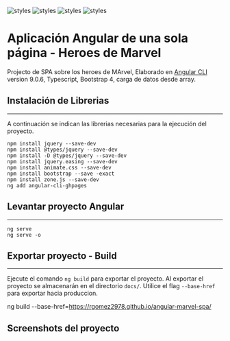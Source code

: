 ![styles](https://img.shields.io/badge/Angular-DD0031?style=for-the-badge&logo=angular&logoColor=white)
![styles](https://img.shields.io/badge/TypeScript-007ACC?style=for-the-badge&logo=typescript&logoColor=white)
![styles](https://img.shields.io/badge/Bootstrap-563D7C?style=for-the-badge&logo=bootstrap&logoColor=white)
![styles](https://img.shields.io/badge/ARRAY-gray?style=for-the-badge&logo=json&logoColor=white)
# Aplicación Angular de una sola página - Heroes de Marvel

Projecto de SPA sobre los heroes de MArvel, Elaborado en [Angular CLI](https://github.com/angular/angular-cli) version 9.0.6, Typescript, Bootstrap 4, carga de datos desde array.




## Instalación de Librerias
---

A continuación se indican las librerias necesarias para la ejecución del proyecto.

    npm install jquery --save-dev
    npm install @types/jquery --save-dev
    npm install -D @types/jquery --save-dev
    npm install jquery.easing --save-dev
    npm install animate.css --save-dev
    npm install bootstrap --save -exact
    npm install zone.js --save-dev
    ng add angular-cli-ghpages


## Levantar proyecto Angular
---

    ng serve
    ng serve -o


## Exportar proyecto - Build
---

Ejecute el comando `ng build` para exportar el proyecto. Al exportar el proyecto se almacenarán en el directorio `docs/`. Utilice el flag `--base-href` para exportar hacia produccion.

ng build --base-href=https://rgomez2978.github.io/angular-marvel-spa/



## Screenshots del proyecto